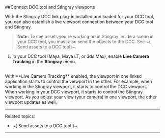 ##Connect DCC tool and Stingray viewports

With the Stingray DCC link plug-in installed and loaded for your DCC tool, you can also establish a live viewport connection between your DCC tool and Stingray.

>	**Note:** To see assets you're working on in Stingray inside a scene in your DCC tool, you must also send the objects to the DCC. See ~{ Send assets to a DCC tool}~.

1. In your DCC tool (Maya, Maya LT, or 3ds Max), enable **Live Camera Tracking** in the **Stingray** menu.
<br>
With **Live Camera Tracking** enabled, the viewport in one linked application starts to control the viewport in the other. For example, when working in the Stingray viewport, it starts to control the DCC viewport. When working in your DCC viewport, it starts to control the Stingray viewport. As you adjust your view (your camera) in one viewport, the other viewport updates as well.

---
Related topics:
- ~{ Send assets to a DCC tool }~
---
